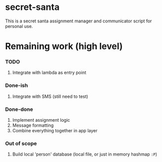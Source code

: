 # secret-santa

This is a secret santa assignment manager and communicator script for personal use.

# Remaining work (high level)

### TODO

1. Integrate with lambda as entry point

### Done-ish

1. Integrate with SMS (still need to test)

### Done-done

1. Implement assignment logic
1. Message formatting
1. Combine everything together in app layer

### Out of scope

1. Build local 'person' database (local file, or just in memory hashmap `:P`)

